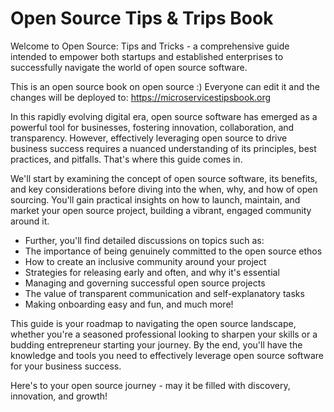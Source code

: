 # Open Source Tips & Trips Book

Welcome to Open Source: Tips and Tricks  - a comprehensive guide intended to empower both startups and established enterprises to successfully navigate the world of open source software.

This is an open source book on open source :) Everyone can edit it and the changes will be deployed to: https://microservicestipsbook.org

In this rapidly evolving digital era, open source software has emerged as a powerful tool for businesses, fostering innovation, collaboration, and transparency. However, effectively leveraging open source to drive business success requires a nuanced understanding of its principles, best practices, and pitfalls. That's where this guide comes in.

We'll start by examining the concept of open source software, its benefits, and key considerations before diving into the when, why, and how of open sourcing. You'll gain practical insights on how to launch, maintain, and market your open source project, building a vibrant, engaged community around it.

- Further, you'll find detailed discussions on topics such as:
- The importance of being genuinely committed to the open source ethos
- How to create an inclusive community around your project
- Strategies for releasing early and often, and why it's essential
- Managing and governing successful open source projects
- The value of transparent communication and self-explanatory tasks
- Making onboarding easy and fun, and much more!

This guide is your roadmap to navigating the open source landscape, whether you're a seasoned professional looking to sharpen your skills or a budding entrepreneur starting your journey. By the end, you'll have the knowledge and tools you need to effectively leverage open source software for your business success.

Here's to your open source journey - may it be filled with discovery, innovation, and growth!

